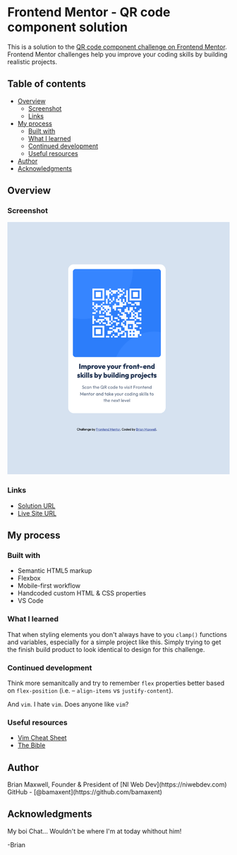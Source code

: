 # Frontend Mentor - QR code component solution

This is a solution to the [QR code component challenge on Frontend Mentor](https://www.frontendmentor.io/challenges/qr-code-component-iux_sIO_H). Frontend Mentor challenges help you improve your coding skills by building realistic projects.

## Table of contents

- [Overview](#overview)
  - [Screenshot](#screenshot)
  - [Links](#links)
- [My process](#my-process)
  - [Built with](#built-with)
  - [What I learned](#what-i-learned)
  - [Continued development](#continued-development)
  - [Useful resources](#useful-resources)
- [Author](#author)
- [Acknowledgments](#acknowledgments)

## Overview

### Screenshot

![](../qr-code-component-main/images/finished-build-by-bam.png)

### Links

- <a href="../qr-code-component-main/images/desktop-design.jpg" target="_blank" rel="noopener">Solution URL</a>
- <a href="https://bamaxent.github.io/portfolio/qr-code-component-main/" target="-blank" rel="noopener">Live Site URL</a>

## My process

### Built with

- Semantic HTML5 markup
- Flexbox
- Mobile-first workflow
- Handcoded custom HTML & CSS properties
- VS Code

### What I learned

That when styling elements you don't always have to you `clamp()` functions and variables, especially for a simple project like this. Simply trying to get the finish build product to look identical to design for this challenge.

### Continued development

Think more semanitcally and try to remember `flex` properties better based on `flex-position` (i.e. – `align-items` vs `justify-content`).

And `vim`. I hate `vim`. Does anyone like `vim`?

### Useful resources

- <a href="https://vim.rtorr.com/" target="_blank" rel="noopener">Vim Cheat Sheet</a>
- <a href="https://developer.mozilla.org/en-US/" target="_blank" rel="noopener">The Bible</a>

## Author

<p>
Brian Maxwell, Founder &amp; President of
[NI Web Dev](https://niwebdev.com)
GitHub - [@bamaxent](https://github.com/bamaxent)
</p>

## Acknowledgments

My boi Chat... Wouldn't be where I'm at today whithout him!

-Brian

<!-- <NI> -->
